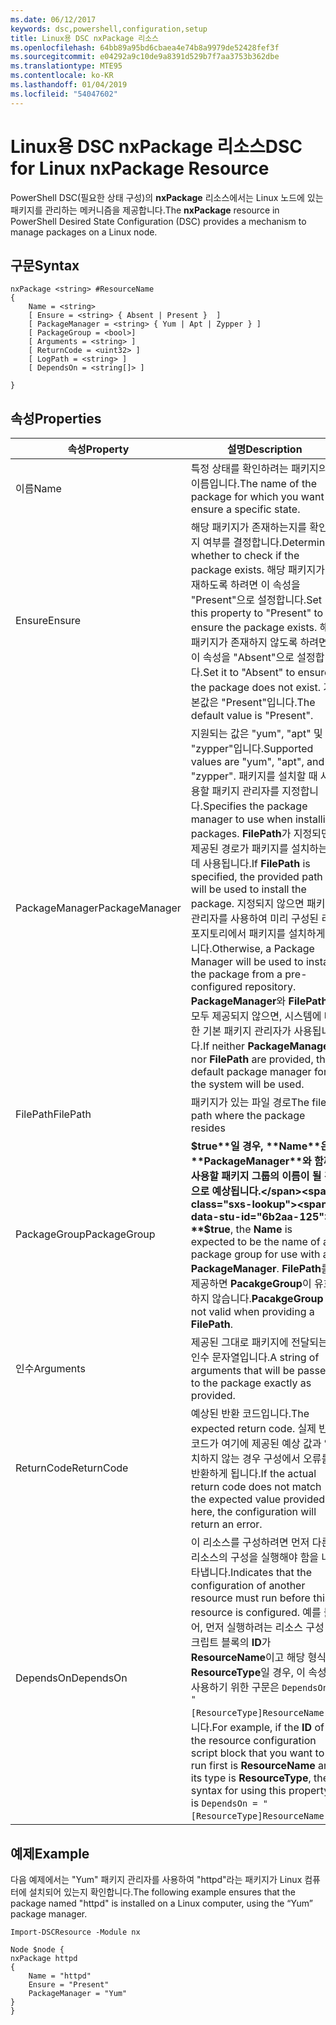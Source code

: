 ```yaml
---
ms.date: 06/12/2017
keywords: dsc,powershell,configuration,setup
title: Linux용 DSC nxPackage 리소스
ms.openlocfilehash: 64bb89a95bd6cbaea4e74b8a9979de52428fef3f
ms.sourcegitcommit: e04292a9c10de9a8391d529b7f7aa3753b362dbe
ms.translationtype: MTE95
ms.contentlocale: ko-KR
ms.lasthandoff: 01/04/2019
ms.locfileid: "54047602"
---
```

# <a name="dsc-for-linux-nxpackage-resource"></a><span data-ttu-id="6b2aa-103">Linux용 DSC nxPackage 리소스</span><span class="sxs-lookup"><span data-stu-id="6b2aa-103">DSC for Linux nxPackage Resource</span></span>

<span data-ttu-id="6b2aa-104">PowerShell DSC(필요한 상태 구성)의 **nxPackage** 리소스에서는 Linux 노드에 있는 패키지를 관리하는 메커니즘을 제공합니다.</span><span class="sxs-lookup"><span data-stu-id="6b2aa-104">The **nxPackage** resource in PowerShell Desired State Configuration (DSC) provides a mechanism to manage packages on a Linux node.</span></span>

## <a name="syntax"></a><span data-ttu-id="6b2aa-105">구문</span><span class="sxs-lookup"><span data-stu-id="6b2aa-105">Syntax</span></span>

```
nxPackage <string> #ResourceName
{
    Name = <string>
    [ Ensure = <string> { Absent | Present }  ]
    [ PackageManager = <string> { Yum | Apt | Zypper } ]
    [ PackageGroup = <bool>]
    [ Arguments = <string> ]
    [ ReturnCode = <uint32> ]
    [ LogPath = <string> ]
    [ DependsOn = <string[]> ]

}
```

## <a name="properties"></a><span data-ttu-id="6b2aa-106">속성</span><span class="sxs-lookup"><span data-stu-id="6b2aa-106">Properties</span></span>

|  <span data-ttu-id="6b2aa-107">속성</span><span class="sxs-lookup"><span data-stu-id="6b2aa-107">Property</span></span> |  <span data-ttu-id="6b2aa-108">설명</span><span class="sxs-lookup"><span data-stu-id="6b2aa-108">Description</span></span> |
|---|---|
| <span data-ttu-id="6b2aa-109">이름</span><span class="sxs-lookup"><span data-stu-id="6b2aa-109">Name</span></span>| <span data-ttu-id="6b2aa-110">특정 상태를 확인하려는 패키지의 이름입니다.</span><span class="sxs-lookup"><span data-stu-id="6b2aa-110">The name of the package for which you want to ensure a specific state.</span></span>|
| <span data-ttu-id="6b2aa-111">Ensure</span><span class="sxs-lookup"><span data-stu-id="6b2aa-111">Ensure</span></span>| <span data-ttu-id="6b2aa-112">해당 패키지가 존재하는지를 확인할지 여부를 결정합니다.</span><span class="sxs-lookup"><span data-stu-id="6b2aa-112">Determines whether to check if the package exists.</span></span> <span data-ttu-id="6b2aa-113">해당 패키지가 존재하도록 하려면 이 속성을 "Present"으로 설정합니다.</span><span class="sxs-lookup"><span data-stu-id="6b2aa-113">Set this property to "Present" to ensure the package exists.</span></span> <span data-ttu-id="6b2aa-114">해당 패키지가 존재하지 않도록 하려면 이 속성을 "Absent"으로 설정합니다.</span><span class="sxs-lookup"><span data-stu-id="6b2aa-114">Set it to "Absent" to ensure the package does not exist.</span></span> <span data-ttu-id="6b2aa-115">기본값은 "Present"입니다.</span><span class="sxs-lookup"><span data-stu-id="6b2aa-115">The default value is "Present".</span></span>|
| <span data-ttu-id="6b2aa-116">PackageManager</span><span class="sxs-lookup"><span data-stu-id="6b2aa-116">PackageManager</span></span>| <span data-ttu-id="6b2aa-117">지원되는 값은 "yum", "apt" 및 "zypper"입니다.</span><span class="sxs-lookup"><span data-stu-id="6b2aa-117">Supported values are "yum", "apt", and "zypper".</span></span> <span data-ttu-id="6b2aa-118">패키지를 설치할 때 사용할 패키지 관리자를 지정합니다.</span><span class="sxs-lookup"><span data-stu-id="6b2aa-118">Specifies the package manager to use when installing packages.</span></span> <span data-ttu-id="6b2aa-119">**FilePath**가 지정되면, 제공된 경로가 패키지를 설치하는 데 사용됩니다.</span><span class="sxs-lookup"><span data-stu-id="6b2aa-119">If **FilePath** is specified, the provided path will be used to install the package.</span></span> <span data-ttu-id="6b2aa-120">지정되지 않으면 패키지 관리자를 사용하여 미리 구성된 리포지토리에서 패키지를 설치하게 됩니다.</span><span class="sxs-lookup"><span data-stu-id="6b2aa-120">Otherwise, a Package Manager will be used to install the package from a pre-configured repository.</span></span> <span data-ttu-id="6b2aa-121">**PackageManager**와 **FilePath**가 모두 제공되지 않으면, 시스템에 대한 기본 패키지 관리자가 사용됩니다.</span><span class="sxs-lookup"><span data-stu-id="6b2aa-121">If neither **PackageManager** nor **FilePath** are provided, the default package manager for the system will be used.</span></span>|
| <span data-ttu-id="6b2aa-122">FilePath</span><span class="sxs-lookup"><span data-stu-id="6b2aa-122">FilePath</span></span>| <span data-ttu-id="6b2aa-123">패키지가 있는 파일 경로</span><span class="sxs-lookup"><span data-stu-id="6b2aa-123">The file path where the package resides</span></span>|
| <span data-ttu-id="6b2aa-124">PackageGroup</span><span class="sxs-lookup"><span data-stu-id="6b2aa-124">PackageGroup</span></span>| <span data-ttu-id="6b2aa-125">**$true**일 경우, **Name**은 **PackageManager**와 함께 사용할 패키지 그룹의 이름이 될 것으로 예상됩니다.</span><span class="sxs-lookup"><span data-stu-id="6b2aa-125">If **$true**, the **Name** is expected to be the name of a package group for use with a **PackageManager**.</span></span> <span data-ttu-id="6b2aa-126">**FilePath**를 제공하면 **PacakgeGroup**이 유효하지 않습니다.</span><span class="sxs-lookup"><span data-stu-id="6b2aa-126">**PacakgeGroup** is not valid when providing a **FilePath**.</span></span>|
| <span data-ttu-id="6b2aa-127">인수</span><span class="sxs-lookup"><span data-stu-id="6b2aa-127">Arguments</span></span>| <span data-ttu-id="6b2aa-128">제공된 그대로 패키지에 전달되는 인수 문자열입니다.</span><span class="sxs-lookup"><span data-stu-id="6b2aa-128">A string of arguments that will be passed to the package exactly as provided.</span></span>|
| <span data-ttu-id="6b2aa-129">ReturnCode</span><span class="sxs-lookup"><span data-stu-id="6b2aa-129">ReturnCode</span></span>| <span data-ttu-id="6b2aa-130">예상된 반환 코드입니다.</span><span class="sxs-lookup"><span data-stu-id="6b2aa-130">The expected return code.</span></span> <span data-ttu-id="6b2aa-131">실제 반환 코드가 여기에 제공된 예상 값과 일치하지 않는 경우 구성에서 오류를 반환하게 됩니다.</span><span class="sxs-lookup"><span data-stu-id="6b2aa-131">If the actual return code does not match the expected value provided here, the configuration will return an error.</span></span>|
| <span data-ttu-id="6b2aa-132">DependsOn</span><span class="sxs-lookup"><span data-stu-id="6b2aa-132">DependsOn</span></span> | <span data-ttu-id="6b2aa-133">이 리소스를 구성하려면 먼저 다른 리소스의 구성을 실행해야 함을 나타냅니다.</span><span class="sxs-lookup"><span data-stu-id="6b2aa-133">Indicates that the configuration of another resource must run before this resource is configured.</span></span> <span data-ttu-id="6b2aa-134">예를 들어, 먼저 실행하려는 리소스 구성 스크립트 블록의 **ID**가 **ResourceName**이고 해당 형식이 **ResourceType**일 경우, 이 속성을 사용하기 위한 구문은 `DependsOn = "[ResourceType]ResourceName"`입니다.</span><span class="sxs-lookup"><span data-stu-id="6b2aa-134">For example, if the **ID** of the resource configuration script block that you want to run first is **ResourceName** and its type is **ResourceType**, the syntax for using this property is `DependsOn = "[ResourceType]ResourceName"`.</span></span>|

## <a name="example"></a><span data-ttu-id="6b2aa-135">예제</span><span class="sxs-lookup"><span data-stu-id="6b2aa-135">Example</span></span>

<span data-ttu-id="6b2aa-136">다음 예제에서는 "Yum" 패키지 관리자를 사용하여 "httpd"라는 패키지가 Linux 컴퓨터에 설치되어 있는지 확인합니다.</span><span class="sxs-lookup"><span data-stu-id="6b2aa-136">The following example ensures that the package named "httpd" is installed on a Linux computer, using the “Yum” package manager.</span></span>

```
Import-DSCResource -Module nx

Node $node {
nxPackage httpd
{
    Name = "httpd"
    Ensure = "Present"
    PackageManager = "Yum"
}
}
```